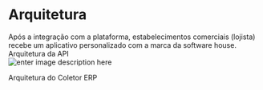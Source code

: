# Arquitetura

Após a integração com a plataforma, estabelecimentos comerciais \(lojista\) recebe um aplicativo personalizado com a marca da software house. Arquitetura da API  
![enter image description here](https://lh3.googleusercontent.com/Bw-UPux2KmIWPUy2mTvaW4oxBhnII0JpUH9R1f1nPn04Jbqf6xU2or0x41zpJ3K6m5N6xVzwbe0=s400)

Arquitetura do Coletor ERP



